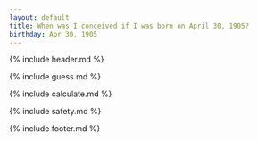 ```yaml
---
layout: default
title: When was I conceived if I was born on April 30, 1905?
birthday: Apr 30, 1905
---
```


{% include header.md %}

{% include guess.md %}

{% include calculate.md %}

{% include safety.md %}

{% include footer.md %}



